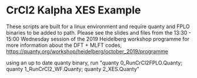 # CrCl2 Kalpha XES Example

These scripts are built for a linux environment and require quanty and FPLO binaries to be added to path. Please see the slides and files from the 13:30 - 15:00 Wednesday session of the 2019 Heidelberg workshop programme for more information about the DFT + MLFT codes, https://quanty.org/workshop/heidelberg/october_2019/programme

using an up to date quanty binary, run
"quanty 0_RunCrCl2FPLO.Quanty; quanty 1_RunCrCl2_WF.Quanty; quanty 2_XES.Quanty"
